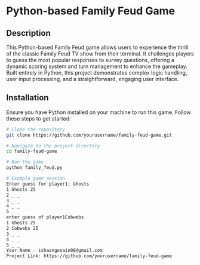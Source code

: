 # Python-based Family Feud Game

## Description
This Python-based Family Feud game allows users to experience the thrill of the classic Family Feud TV show from their terminal. It challenges players to guess the most popular responses to survey questions, offering a dynamic scoring system and turn management to enhance the gameplay. Built entirely in Python, this project demonstrates complex logic handling, user input processing, and a straightforward, engaging user interface.

## Installation
Ensure you have Python installed on your machine to run this game. Follow these steps to get started:

```bash
# Clone the repository
git clone https://github.com/yourusername/family-feud-game.git

# Navigate to the project directory
cd family-feud-game

# Run the game
python family_feud.py

# Example game session
Enter guess for player1: Ghosts
1 Ghosts 25
2 _ _
3 _ _
4 _ _
5 _ _
enter guess of player1Cobwebs
1 Ghosts 25
2 Cobwebs 25
3 _ _
4 _ _
5 _ _
Your Name - ishaangosain08@gmail.com
Project Link: https://github.com/yourusername/family-feud-game
